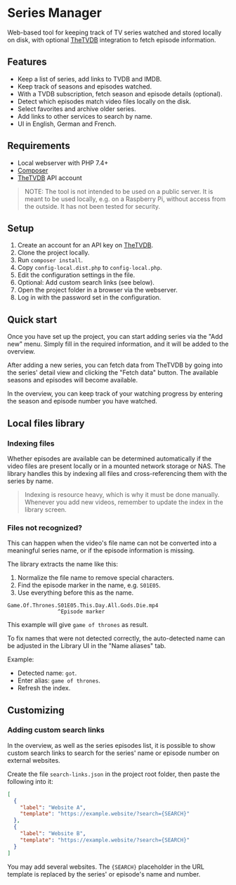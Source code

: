# Series Manager

Web-based tool for keeping track of TV series watched and stored 
locally on disk, with optional [TheTVDB][] integration to fetch 
episode information.

## Features

- Keep a list of series, add links to TVDB and IMDB.
- Keep track of seasons and episodes watched.
- With a TVDB subscription, fetch season and episode details (optional).
- Detect which episodes match video files locally on the disk.
- Select favorites and archive older series.
- Add links to other services to search by name.
- UI in English, German and French.

## Requirements

- Local webserver with PHP 7.4+
- [Composer][]
- [TheTVDB][] API account

> NOTE: The tool is not intended to be used on a public server.
> It is meant to be used locally, e.g. on a Raspberry Pi, without
> access from the outside. It has not been tested for security.

## Setup

1. Create an account for an API key on [TheTVDB][].
2. Clone the project locally.
3. Run `composer install`.
4. Copy `config-local.dist.php` to `config-local.php`.
5. Edit the configuration settings in the file.
6. Optional: Add custom search links (see below).
7. Open the project folder in a browser via the webserver.
8. Log in with the password set in the configuration.

## Quick start

Once you have set up the project, you can start adding series
via the "Add new" menu. Simply fill in the required information,
and it will be added to the overview.

After adding a new series, you can fetch data from TheTVDB by
going into the series' detail view and clicking the "Fetch data"
button. The available seasons and episodes will become available.

In the overview, you can keep track of your watching progress
by entering the season and episode number you have watched.

## Local files library

### Indexing files

Whether episodes are available can be determined automatically
if the video files are present locally or in a mounted network
storage or NAS. The library handles this by indexing all files 
and cross-referencing them with the series by name.

> Indexing is resource heavy, which is why it must be done manually.
> Whenever you add new videos, remember to update the index in the
> library screen.

### Files not recognized?

This can happen when the video's file name can not be converted 
into a meaningful series name, or if the episode information is
missing.

The library extracts the name like this:

1. Normalize the file name to remove special characters.
2. Find the episode marker in the name, e.g. `S01E05`.
3. Use everything before this as the name.

```
Game.Of.Thrones.S01E05.This.Day.All.Gods.Die.mp4
                ^Episode marker
```

This example will give `game of thrones` as result.

To fix names that were not detected correctly, the auto-detected 
name can be adjusted in the Library UI in the "Name aliases" tab.

Example:

- Detected name: `got`.
- Enter alias: `game of thrones`.
- Refresh the index. 

## Customizing

### Adding custom search links

In the overview, as well as the series episodes list, it is
possible to show custom search links to search for the series'
name or episode number on external websites.

Create the file `search-links.json` in the project root folder,
then paste the following into it:

```json
[
  {
    "label": "Website A",
    "template": "https://example.website/?search={SEARCH}"
  },
  {
    "label": "Website B",
    "template": "https://example.website/?search={SEARCH}"
  }
]
```

You may add several websites. The `{SEARCH}` placeholder in the 
URL template is replaced by the series' or episode's name and
number.

[TheTVDB]: https://thetvdb.com/
[Composer]: https://getcomposer.org
